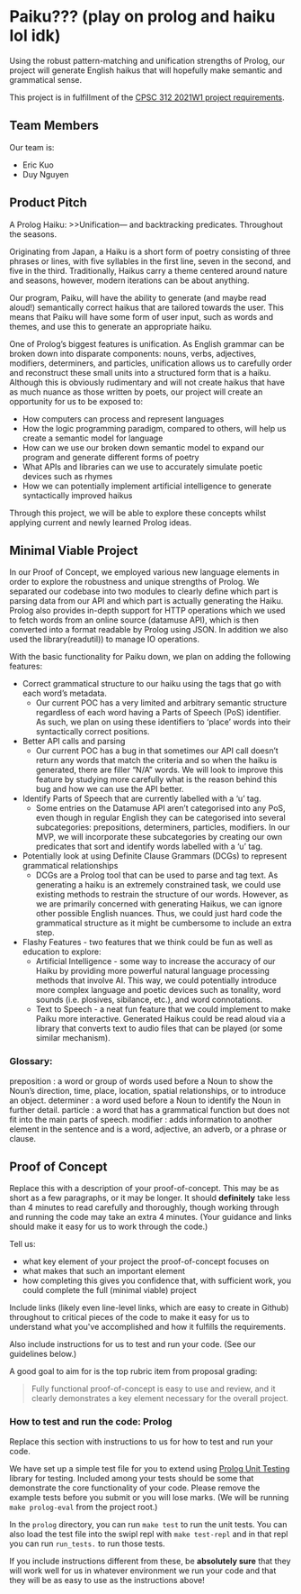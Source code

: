 # Paiku??? (play on prolog and haiku lol idk)

Using the robust pattern-matching and unification strengths of Prolog, our project will generate English haikus that will hopefully make semantic and grammatical sense.

This project is in fulfillment of the [CPSC 312 2021W1 project requirements](https://steven-wolfman.github.io/cpsc-312-website/project.html).

## Team Members

Our team is:

+ Eric Kuo
+ Duy Nguyen

## Product Pitch
A Prolog Haiku:
     >>Unification—
        and backtracking predicates.
        Throughout the seasons.

Originating from Japan, a Haiku is a short form of poetry consisting of three phrases or lines, with five syllables in the first line, seven in the second, and five in the third. Traditionally, Haikus carry a theme centered around nature and seasons, however, modern iterations can be about anything. 

Our program, Paiku, will have the ability to generate (and maybe read aloud!) semantically correct haikus that are tailored towards the user. This means that Paiku will have some form of user input, such as words and themes, and use this to generate an appropriate haiku.  

One of Prolog’s biggest features is unification. As English grammar can be broken down into disparate components: nouns, verbs, adjectives, modifiers, determiners, and particles, unification allows us to carefully order and reconstruct these small units into a structured form that is a haiku. Although this is obviously rudimentary and will not create haikus that have as much nuance as those written by poets, our project will create an opportunity for us to be exposed to:
- How computers can process and represent languages
- How the logic programming paradigm, compared to others, will help us create a semantic model for language
- How can we use our broken down semantic model to expand our program and generate different forms of poetry
- What APIs and libraries can we use to accurately simulate poetic devices such as rhymes
- How we can potentially implement artificial intelligence to generate syntactically improved haikus

Through this project, we will be able to explore these concepts whilst applying current and newly learned Prolog ideas.

## Minimal Viable Project
In our Proof of Concept, we employed various new language elements in order to explore the robustness and unique strengths of Prolog. We separated our codebase into two modules to clearly define which part is parsing data from our API and which part is actually generating the Haiku. Prolog also provides in-depth support for HTTP operations which we used to fetch words from an online source  (datamuse API), which is then converted into a format readable by Prolog using JSON. In addition we also used the library(readutil)) to manage IO operations. 

With the basic functionality for Paiku down, we plan on adding the following features:
- Correct grammatical structure to our haiku using the tags that go with each word’s metadata. 
    * Our current POC has a very limited and arbitrary semantic structure regardless of each word having a Parts of Speech (PoS) identifier. As such, we plan on using these identifiers to ‘place’ words into their syntactically correct positions. 
- Better API calls and parsing
    * Our current POC has a bug in that sometimes our API call doesn’t return any words that match the criteria and so when the haiku is generated, there are filler “N/A” words. We will look to improve this feature by studying more carefully what is the reason behind this bug and how we can use the API better.
- Identify Parts of Speech that are currently labelled with a ‘u’ tag. 
    * Some entries on the Datamuse API aren’t categorised into any PoS, even though in regular English they can be categorised into several subcategories: prepositions, determiners, particles, modifiers. In our MVP, we will incorporate these subcategories by creating our own predicates that sort and identify words labelled with a ‘u’ tag.
- Potentially look at using Definite Clause Grammars (DCGs) to represent grammatical relationships
    * DCGs are a Prolog tool that can be used to parse and tag text. As generating a haiku is an extremely constrained task, we could use existing methods to restrain the structure of our words. However, as we are primarily concerned with generating Haikus, we can ignore other possible English nuances. Thus, we could just hard code the grammatical structure as  it might be cumbersome to include an extra step.
- Flashy Features - two features that we think could be fun as well as education to explore:
    * Artificial Intelligence - some way to increase the accuracy of our Haiku by providing more powerful natural language processing methods that involve AI. This way, we could potentially introduce more complex language and poetic devices such as tonality, word sounds (i.e. plosives, sibilance, etc.), and word connotations.
    * Text to Speech - a neat fun feature that we could implement to make Paiku more interactive. Generated Haikus could be read aloud via a library that converts text to audio files that can be played (or some similar mechanism). 


### Glossary:
preposition
: a word or group of words used before a Noun to show the Noun’s direction, time, place, location, spatial relationships, or to introduce an object. 
determiner
: a word used before a Noun to identify the Noun in further detail. 
particle
: a word that has a grammatical function but does not fit into the main parts of speech.
modifier
: adds information to another element in the sentence and is a word, adjective, an adverb, or a phrase or clause.  

## Proof of Concept

Replace this with a description of your proof-of-concept. This may be as short as a few paragraphs, or it may be longer.
It should **definitely** take less than 4 minutes to read carefully and thoroughly, though working through and running the
code may take an extra 4 minutes. (Your guidance and links should make it easy for us to work through the code.)

Tell us:

+ what key element of your project the proof-of-concept focuses on
+ what makes that such an important element
+ how completing this gives you confidence that, with sufficient work, you could complete the full (minimal viable) project

Include links (likely even line-level links, which are easy to create in Github) throughout to critical pieces of
the code to make it easy for us to understand what you've accomplished and how it fulfills the requirements.

Also include instructions for us to test and run your code. (See our guidelines below.)

A good goal to aim for is the top rubric item from proposal grading:

> Fully functional proof-of-concept is easy to use and review, and it clearly demonstrates a key element necessary for the overall project.

### How to test and run the code: Prolog

Replace this section with instructions to us for how to test and run your code.

We have set up a simple test file for you to extend using [Prolog Unit Testing](https://www.swi-prolog.org/pldoc/doc_for?object=section(%27packages/plunit.html%27)) library for testing. Included among your tests should be some that demonstrate the core functionality of your code. Please remove the example tests before you submit or you will lose marks. (We will be running `make prolog-eval` from the project root.)

In the `prolog` directory, you can run `make test` to run the unit tests. You can also load the test file into the swipl repl with `make test-repl` and in that repl you can run `run_tests.` to run those tests.

If you include instructions different from these, be **absolutely sure** that they will work well for us in whatever environment we run your code and that they will be as easy to use as the instructions above!
